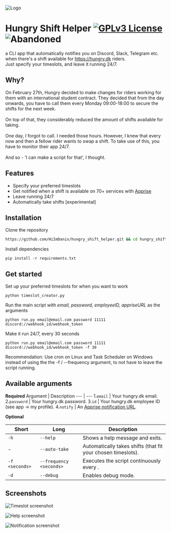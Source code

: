 
![Logo](https://u.cubeupload.com/mrdanix448/Asset26x.png)


# Hungry Shift Helper [![GPLv3 License](https://img.shields.io/badge/License-GPL%20v3-yellow.svg)](https://opensource.org/licenses/) ![Abandoned](https://img.shields.io/badge/status-abandoned-red.svg)

a CLI app that automatically notifies you on Discord, Slack, Telegram etc. when there's a shift available for https://hungry.dk riders. \
Just specify your timeslots, and leave it running 24/7.




## Why?

On February 27th, Hungry decided to make changes for riders working for them with an international student contract. They decided that from the day onwards, you have to call them every Monday 09:00-18:00 to secure the shifts for the next week.\
\
On top of that, they considerably reduced the amount of shifts available for taking.\
\
One day, I forgot to call. I needed those hours. However, I knew that every now and then a fellow rider wants to swap a shift. To take use of this, you have to monitor their app 24/7.\
\
And so - 'I can make a script for that', I thought.
## Features

- Specify your preferred timeslots
- Get notified when a shift is available on 70+ services with [Apprise](https://github.com/caronc/apprise/wiki)
- Leave running 24/7
- Automatically take shifts [experimental]

## Installation

Clone the repository

```bash
https://github.com/HiImDanix/hungry_shift_helper.git && cd hungry_shift_helper/
```
    
Install dependencies
```
pip install -r requirements.txt
```

## Get started

Set up your preferred timeslots for when you want to work
```
python timeslot_creator.py
```

Run the main script with *email, password, employeeID, appriseURL* as the arguments
```
python run.py email@email.com password 11111 discord://webhook_id/webhook_token
```

Make it run 24/7, every 30 seconds
```
python run.py email@email.com password 11111 discord://webhook_id/webhook_token -f 30
```
Recommendation: Use cron on Linux and Task Scheduler on Windows instead of using the the -f / --frequency argument, to not have to leave the script running.
## Available arguments

**Required**
Argument | Description
--- | ---
1.`email`  | Your hungry.dk email.
2.`password`  | Your hungry.dk password.
3.`id`  | Your hungry.dk employee ID (see app -> my profile).
4.`notify`  | An [Apprise notification URL](https://github.com/caronc/apprise/wiki).

**Optional**

Short | Long | Description
--- | ---  | ---
`-h`  | `--help` | Shows a help message and exits.
 \- | `--auto-take` | Automatically takes shifts (that fit your chosen timeslots).
`-f <seconds>`  | `--frequency <seconds>` | Executes the script continuously every <seconds>.
`-d`  | `--debug` | Enables debug mode.

## Screenshots

![Timeslot screenshot](https://i.imgur.com/Y5jZWd1.png)

![Help screenshot](https://i.imgur.com/6ixhftU.png)

![Notification screenshot](https://i.imgur.com/jprRQL9.png)

